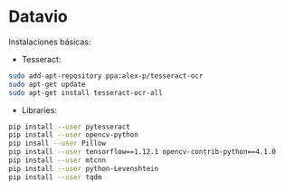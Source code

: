 # Datavio

Instalaciones básicas:

- Tesseract:
   
```bash
sudo add-apt-repository ppa:alex-p/tesseract-ocr
sudo apt-get update
sudo apt-get install tesseract-ocr-all
```

- Libraries:

```bash
pip install --user pytesseract
pip install --user opencv-python
pip insall --user Pillow
pip install --user tensorflow==1.12.1 opencv-contrib-python==4.1.0
pip install --user mtcnn
pip install --user python-Levenshtein
pip install --user tqdm
```



